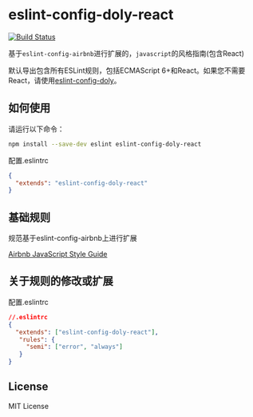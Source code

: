 # eslint-config-doly-react

[![Build Status](https://www.travis-ci.org/doly-dev/eslint-config-doly.svg?branch=master)](https://www.travis-ci.org/doly-dev/eslint-config-doly-react)

基于`eslint-config-airbnb`进行扩展的，`javascript`的风格指南(包含React)

默认导出包含所有ESLint规则，包括ECMAScript 6+和React。如果您不需要React，请使用[eslint-config-doly](https://github.com/doly-dev/eslint-config-doly/tree/master/packages/eslint-config-doly)。

## 如何使用

请运行以下命令：

```bash
npm install --save-dev eslint eslint-config-doly-react
```

配置.eslintrc

```json
{
  "extends": "eslint-config-doly-react"
}
```

## 基础规则

规范基于eslint-config-airbnb上进行扩展

[Airbnb JavaScript Style Guide](https://github.com/airbnb/javascript)

## 关于规则的修改或扩展

配置.eslintrc

```json
//.eslintrc
{
  "extends": ["eslint-config-doly-react"],
   "rules": {
     "semi": ["error", "always"]
   }
}
```

## License

MIT License